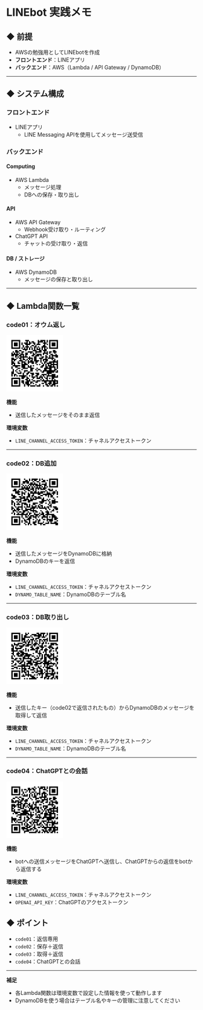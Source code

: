 # LINEbot 実践メモ

## ◆ 前提
- AWSの勉強用としてLINEbotを作成
- **フロントエンド**：LINEアプリ  
- **バックエンド**：AWS（Lambda / API Gateway / DynamoDB）

---

## ◆ システム構成

### フロントエンド
- LINEアプリ  
  - LINE Messaging APIを使用してメッセージ送受信

### バックエンド

#### Computing
- AWS Lambda
  - メッセージ処理
  - DBへの保存・取り出し

#### API
- AWS API Gateway
  - Webhook受け取り・ルーティング
- ChatGPT API
  - チャットの受け取り・返信

#### DB / ストレージ
- AWS DynamoDB
  - メッセージの保存と取り出し

---

## ◆ Lambda関数一覧

### code01：オウム返し

<img src="/image/code01.png" alt="code01" width="150" height="150">



**機能**  
- 送信したメッセージをそのまま返信  

**環境変数**  
- `LINE_CHANNEL_ACCESS_TOKEN`：チャネルアクセストークン

---

### code02：DB追加

<img src="/image/code02.png" alt="code02" width="150" height="150">

**機能**  
- 送信したメッセージをDynamoDBに格納  
- DynamoDBのキーを返信  

**環境変数**  
- `LINE_CHANNEL_ACCESS_TOKEN`：チャネルアクセストークン  
- `DYNAMO_TABLE_NAME`：DynamoDBのテーブル名

---

### code03：DB取り出し

<img src="/image/code03.png" alt="code03" width="150" height="150">

**機能**  
- 送信したキー（code02で返信されたもの）からDynamoDBのメッセージを取得して返信  

**環境変数**  
- `LINE_CHANNEL_ACCESS_TOKEN`：チャネルアクセストークン  
- `DYNAMO_TABLE_NAME`：DynamoDBのテーブル名

---

### code04：ChatGPTとの会話

<img src="/image/code04.png" alt="code04" width="150" height="150">

**機能**  
- botへの送信メッセージをChatGPTへ送信し、ChatGPTからの返信をbotから返信する  

**環境変数**  
- `LINE_CHANNEL_ACCESS_TOKEN`：チャネルアクセストークン  
- `OPENAI_API_KEY`：ChatGPTのアクセストークン

## ◆ ポイント
- `code01`：返信専用  
- `code02`：保存＋返信  
- `code03`：取得＋返信  
- `code04`：ChatGPTとの会話
---

**補足**
- 各Lambda関数は環境変数で設定した情報を使って動作します  
- DynamoDBを使う場合はテーブル名やキーの管理に注意してください
